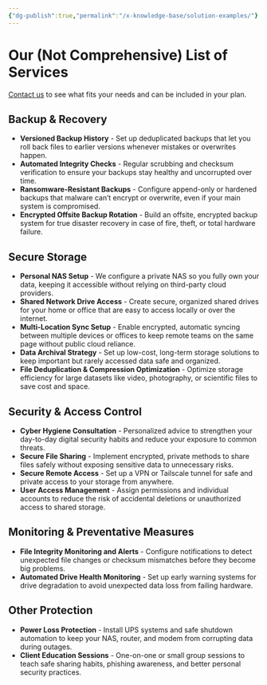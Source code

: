 ```yaml
---
{"dg-publish":true,"permalink":"/x-knowledge-base/solution-examples/"}
---
```


# Our (Not Comprehensive) List of Services

[Contact us](mailto:contact@strayframes.com) to see what fits your needs and can be included in your plan.
## Backup & Recovery

- **Versioned Backup History** - Set up deduplicated backups that let you roll back files to earlier versions whenever mistakes or overwrites happen.
- **Automated Integrity Checks** - Regular scrubbing and checksum verification to ensure your backups stay healthy and uncorrupted over time.
- **Ransomware-Resistant Backups** - Configure append-only or hardened backups that malware can’t encrypt or overwrite, even if your main system is compromised.
- **Encrypted Offsite Backup Rotation** - Build an offsite, encrypted backup system for true disaster recovery in case of fire, theft, or total hardware failure.

## Secure Storage

- **Personal NAS Setup** - We configure a private NAS so you fully own your data, keeping it accessible without relying on third-party cloud providers.
- **Shared Network Drive Access** - Create secure, organized shared drives for your home or office that are easy to access locally or over the internet.
- **Multi-Location Sync Setup** - Enable encrypted, automatic syncing between multiple devices or offices to keep remote teams on the same page without public cloud reliance.
- **Data Archival Strategy** - Set up low-cost, long-term storage solutions to keep important but rarely accessed data safe and organized.
- **File Deduplication & Compression Optimization** - Optimize storage efficiency for large datasets like video, photography, or scientific files to save cost and space.

## Security & Access Control

- **Cyber Hygiene Consultation** - Personalized advice to strengthen your day-to-day digital security habits and reduce your exposure to common threats.
- **Secure File Sharing** - Implement encrypted, private methods to share files safely without exposing sensitive data to unnecessary risks.
- **Secure Remote Access** - Set up a VPN or Tailscale tunnel for safe and private access to your storage from anywhere.
- **User Access Management** - Assign permissions and individual accounts to reduce the risk of accidental deletions or unauthorized access to shared storage.

## Monitoring & Preventative Measures

- **File Integrity Monitoring and Alerts** - Configure notifications to detect unexpected file changes or checksum mismatches before they become big problems.
- **Automated Drive Health Monitoring** - Set up early warning systems for drive degradation to avoid unexpected data loss from failing hardware.

## Other Protection

- **Power Loss Protection** - Install UPS systems and safe shutdown automation to keep your NAS, router, and modem from corrupting data during outages.
- **Client Education Sessions** - One-on-one or small group sessions to teach safe sharing habits, phishing awareness, and better personal security practices.
